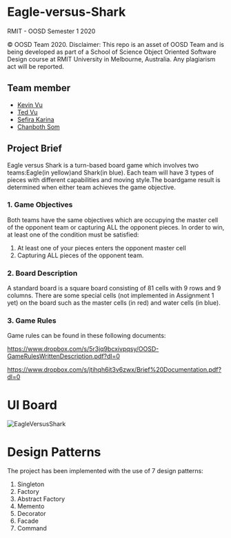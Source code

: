 # Eagle-versus-Shark

RMIT - OOSD Semester 1 2020

© OOSD Team 2020. Disclaimer: This repo is an asset of OOSD Team and is being developed as part of a School of Science Object Oriented Software Design course at RMIT University in Melbourne, Australia. Any plagiarism act will be reported.

## Team member
- [Kevin Vu](https://github.com/kevinvu184)
- [Ted Vu](https://github.com/Ted-Vu)
- [Sefira Karina](https://github.com/sefirakarina)
- [Chanboth Som](https://github.com/ferics)

## Project Brief
Eagle versus Shark is a turn-based board game which involves two teams:Eagle(in yellow)and Shark(in blue). Each team will have 3 types of pieces with different capabilities and moving style.The boardgame result is determined when either team achieves the game objective. 

### 1. Game Objectives

Both teams have the same objectives which are occupying the master cell of the opponent team or capturing ALL the opponent pieces. In order to win, at least one of the condition must be satisfied:  
  1. At least one of your pieces enters the opponent master cell   
  2. Capturing ALL pieces of the opponent team.  

### 2. Board Description

A standard board is a square board consisting of 81 cells with 9 rows and 9 columns. There are some special cells (not implemented in Assignment 1 yet) on the board such as the master cells (in red) and water cells (in blue).

### 3. Game Rules

Game rules can be found in these following documents: 

https://www.dropbox.com/s/5r3jq9bcxivpqsy/OOSD-GameRulesWrittenDescription.pdf?dl=0

https://www.dropbox.com/s/jtihqh6it3v6zwx/Brief%20Documentation.pdf?dl=0

# UI Board

![EagleVersusShark](https://user-images.githubusercontent.com/36873497/87367401-344ad900-c5be-11ea-9184-9e917396617e.png)

# Design Patterns

The project has been implemented with the use of 7 design patterns:
1. Singleton
2. Factory
3. Abstract Factory
4. Memento
5. Decorator
6. Facade
7. Command
